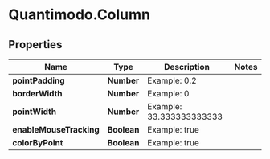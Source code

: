 # Quantimodo.Column

## Properties
Name | Type | Description | Notes
------------ | ------------- | ------------- | -------------
**pointPadding** | **Number** | Example: 0.2 | 
**borderWidth** | **Number** | Example: 0 | 
**pointWidth** | **Number** | Example: 33.333333333333 | 
**enableMouseTracking** | **Boolean** | Example: true | 
**colorByPoint** | **Boolean** | Example: true | 


